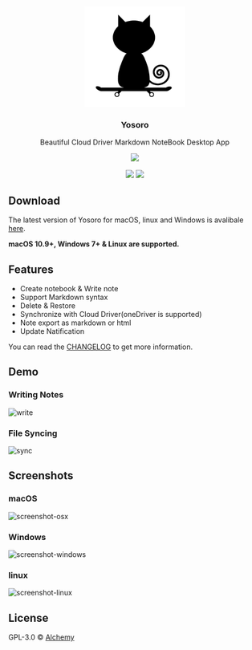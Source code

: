 <p align="center">
  <img src="./app/views/assets/images/logo.png" width="200"/>
  <h3 align="center">Yosoro</h3>
  <p align="center">Beautiful Cloud Driver Markdown NoteBook Desktop App</p>
  <p align="center">
    <img src="https://img.shields.io/badge/platform-masOS%20%7C%20Linux%20%7C%20Windows-lightgrey.svg" />
  </p>
  <p align="center">
    <img src="https://img.shields.io/github/release/iceend/yosoro.svg" />
    <img src="https://img.shields.io/badge/license-GPL--3.0-blue.svg" />
  </p>
</p>

## Download

The latest version of Yosoro for macOS, linux and Windows is avalibale [here](https://github.com/IceEnd/Yosoro/releases).

**macOS 10.9+, Windows 7+ & Linux are supported.**

## Features

- Create notebook & Write note
- Support Markdown syntax
- Delete & Restore
- Synchronize with Cloud Driver(oneDriver is supported)
- Note export as markdown or html
- Update Natification

You can read the [CHANGELOG](./CHANGELOG.md) to get more information.

## Demo

### Writing Notes

![write](https://s1.ax1x.com/2018/04/10/CFjzuT.gif)

### File Syncing

![sync](https://s1.ax1x.com/2018/04/10/CFvA81.gif)

## Screenshots

### macOS

![screenshot-osx](https://s1.ax1x.com/2018/04/09/CFSAfA.png)

### Windows

![screenshot-windows](https://s1.ax1x.com/2018/04/09/CF96eK.png)

### linux

![screenshot-linux](https://s1.ax1x.com/2018/04/09/CF9cdO.png)

## License

GPL-3.0 © [Alchemy](./LICENSE)
